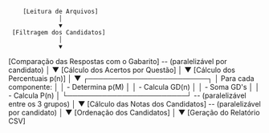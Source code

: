         [Leitura de Arquivos]
                  │
                  ▼
     [Filtragem dos Candidatos]
                  │
                  ▼
   [Comparação das Respostas com o Gabarito] -- (paralelizável por candidato)
                  │
                  ▼
  [Cálculo dos Acertos por Questão] 
                  │
                  ▼
       [Cálculo dos Percentuais p(n)]
                  │
                  ▼
       ┌────────────────────────┐
       │ Para cada componente:  │
       │  - Determina p(M)      │
       │  - Calcula GD(n)       │
       │  - Soma GD's           │
       │  - Calcula P(n)        │
       └────────────────────────┘  -- (paralelizável entre os 3 grupos)
                  │
                  ▼
     [Cálculo das Notas dos Candidatos] -- (paralelizável por candidato)
                  │
                  ▼
           [Ordenação dos Candidatos]
                  │
                  ▼
         [Geração do Relatório CSV]
